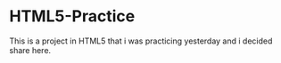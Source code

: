 # HTML5-Practice
This is a project in HTML5 that i was practicing yesterday and i decided share here. 
